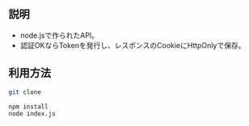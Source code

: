 ## 説明

* node.jsで作られたAPI。
* 認証OKならTokenを発行し、レスポンスのCookieにHttpOnlyで保存。

## 利用方法

```bash
git clone

npm install
node index.js
```